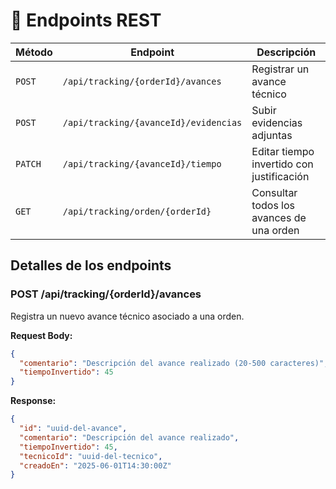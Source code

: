 # 📡 Endpoints REST

| Método | Endpoint                                     | Descripción |
|--------|----------------------------------------------|-------------|
| `POST` | `/api/tracking/{orderId}/avances`            | Registrar un avance técnico |
| `POST` | `/api/tracking/{avanceId}/evidencias`        | Subir evidencias adjuntas |
| `PATCH`| `/api/tracking/{avanceId}/tiempo`            | Editar tiempo invertido con justificación |
| `GET`  | `/api/tracking/orden/{orderId}`              | Consultar todos los avances de una orden |

## Detalles de los endpoints

### POST /api/tracking/{orderId}/avances

Registra un nuevo avance técnico asociado a una orden.

**Request Body:**
```json
{
  "comentario": "Descripción del avance realizado (20-500 caracteres)",
  "tiempoInvertido": 45
}
```

**Response:**
```json
{
  "id": "uuid-del-avance",
  "comentario": "Descripción del avance realizado",
  "tiempoInvertido": 45,
  "tecnicoId": "uuid-del-tecnico",
  "creadoEn": "2025-06-01T14:30:00Z"
}
```